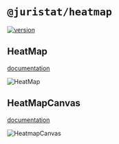 # `@juristat/heatmap`

[![version](https://img.shields.io/npm/v/@juristat/heatmap.svg?style=flat-square)](https://www.npmjs.com/package/@juristat/heatmap)

## HeatMap

[documentation](http://nivo.rocks/#/heatmap)

![HeatMap](./doc/heatmap.png)

## HeatMapCanvas

[documentation](http://nivo.rocks/#/heatmap/canvas)

![HeatmapCanvas](./doc/heatmap-canvas.png)
